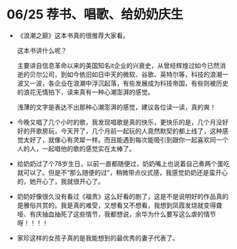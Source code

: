 # 06/25 荐书、唱歌、给奶奶庆生

* 《浪潮之巅》这本书真的很推荐大家看。

    这本书讲什么呢？

    主要讲自信息革命以来的美国知名it企业的兴衰史，从曾经辉煌过如今已然消逝的贝尔公司，到如今依旧如日中天的微软、谷歌、英特尔等，科技的浪潮一波又一波，各企业在浪潮中浮沉起落，有些发展成为科技帝国，有些则被历史的浪花无情拍下，读来真有一种心潮澎湃的感觉。

    浅薄的文字是表达不出那种心潮澎湃的感觉，建议各位读一读，真的爽！

* 今晚又唱了几个小时的歌，我发现唱歌是真的快乐，更快乐的是，几个月没好好的开歌房玩，今天开了，几个月前一起玩的人竟然默契的都上线了，这种感觉太好了，就像心有灵犀一样。而且能遇到每次能吸引到跟你一起喜欢同一个人的人，一起唱他的歌的感觉实在太棒了。

* 给奶奶过了个78岁生日，以前一直都随便过，奶奶嘴上也说着自己煮两个蛋吃就可以了。但是不“那么随便的过”，稍微带点仪式感，我感觉奶奶还是蛮开心的，她开心了，我就很开心了。

* 奶奶好像很久没有看过《福贵》这么好看的剧了，这是不是说明好的作品真的是雅俗共赏的。我是真的难受，又想看又不想看，我想到凤霞发烧就变得聋哑、有庆抽血抽死了这些情节，我都想说，余华为什么要写这么虐的情节呀！！！！

* 家珍这样的女孩子真的是我能想到的最优秀的妻子代表了。